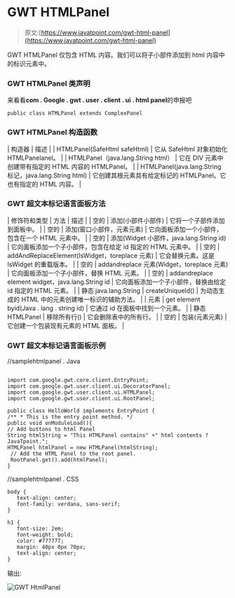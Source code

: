 # GWT HTMLPanel

> 原文:[https://www.javatpoint.com/gwt-html-panel](https://www.javatpoint.com/gwt-html-panel)

GWT HTMLPanel 仅包含 HTML 内容。我们可以将子小部件添加到 html 内容中的标识元素中。

### GWT HTMLPanel 类声明

来看看**com . Google . gwt . user . client . ui . html panel**的申报吧

```
public class HTMLPanel extends ComplexPanel

```

### GWT HTMLPanel 构造函数

| 构造器 | 描述 |
| HTMLPanel(SafeHtml safeHtml) | 它从 SafeHtml 对象初始化 HTMLPanelanel。 |
| HTMLPanel（java.lang.String html） | 它在 DIV 元素中创建带有指定的 HTML 内容的 HTMLPanel。 |
| HTMLPanel(java.lang.String 标记，java.lang.String html) | 它创建其根元素具有给定标记的 HTMLPanel。它也有指定的 HTML 内容。 |

### GWT 超文本标记语言面板方法

| 修饰符和类型 | 方法 | 描述 |
| 空的 | 添加(小部件小部件) | 它将一个子部件添加到面板中。 |
| 空的 | 添加(窗口小部件，元素元素) | 它向面板添加一个小部件，包含在一个 HTML 元素中。 |
| 空的 | 添加(Widget 小部件，java.lang.String id) | 它向面板添加一个子小部件，包含在给定 id 指定的 HTML 元素中。 |
| 空的 | addAndReplaceElement(IsWidget，toreplace 元素) | 它会替换元素。这是 IsWidget 的重载版本。 |
| 空的 | addandreplace 元素(Widget，toreplace 元素) | 它向面板添加一个子小部件，替换 HTML 元素。 |
| 空的 | addandreplace element widget，java.lang.String id | 它向面板添加一个子小部件，替换由给定 id 指定的 HTML 元素。 |
| 静态 java.lang.String | createUniqueId() | 为动态生成的 HTML 中的元素创建唯一标识的辅助方法。 |
| 元素 | get element byid(Java . lang . string id) | 它通过 id 在面板中找到一个元素。 |
| 静态 HTMLPanel | 移除所有行() | 它会删除表中的所有行。 |
| 空的 | 包装(元素元素) | 它创建一个包装现有元素的 HTML 面板。 |

### GWT 超文本标记语言面板示例

//samplehtmlpanel . Java

```

import com.google.gwt.core.client.EntryPoint;
import com.google.gwt.user.client.ui.DecoratorPanel;
import com.google.gwt.user.client.ui.HTMLPanel;
import com.google.gwt.user.client.ui.RootPanel;

public class HelloWorld implements EntryPoint {
/** * This is the entry point method. */ 
public void onModuleLoad(){ 
// Add buttons to html Panel 
String htmlString = "This HTMLPanel contains" +" html contents ?JavaTpoint.";             
HTMLPanel htmlPanel = new HTMLPanel(htmlString);
 // Add the HTML Panel to the root panel.
 RootPanel.get().add(htmlPanel); 
}

```

//samplehtmlpanel . CSS

```
body {
   text-align: center;
   font-family: verdana, sans-serif;
}

h1 {
   font-size: 2em;
   font-weight: bold;
   color: #777777;
   margin: 40px 0px 70px;
   text-align: center;
}

```

输出:

![GWT HtmlPanel ](../Images/798b22611cb3cd9bf569bb88fb6d97cf.png)